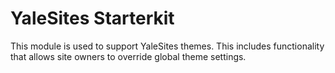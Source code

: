 # YaleSites Starterkit

This module is used to support YaleSites themes. This includes functionality
that allows site owners to override global theme settings.
